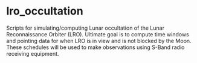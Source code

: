 # lro_occultation
Scripts for simulating/computing Lunar occultation of the Lunar Reconnaissance Orbiter (LRO).  Ultimate goal is to compute time windows and pointing data for when LRO is in view and is not blocked by the Moon.  These schedules will be used to make observations using S-Band radio receiving equipment.
